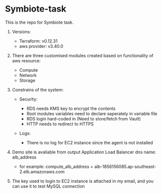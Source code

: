 # Symbiote-task

This is the repo for Symbiote task.

1. Versions:
    - Terraform: v0.12.31
    - aws provider: v3.40.0

2. There are three customised modules created based on functionality of aws resource: 
    - Compute
    - Network
    - Storage

3. Constrains of the system:
    - Security: 
        - RDS needs KMS key to encrypt the contents 
        - Root modules variables need to declare saperately in variable file
        - RDS login hard-coded in (Need to store/fetch from Vault)
        - HTTP needs to redirect to HTTPS 

    - Logs:
        - There is no log for EC2 instance since the agent is not installed

4. Demo site is avaliable from output Application Load Balancer dns name: alb_address
    - for example:
            compute_alb_address = alb-1856156085.ap-southeast-2.elb.amazonaws.com
   
5. The key used to login to EC2 instance is attached in my email, and you can use it to test MySQL connection
